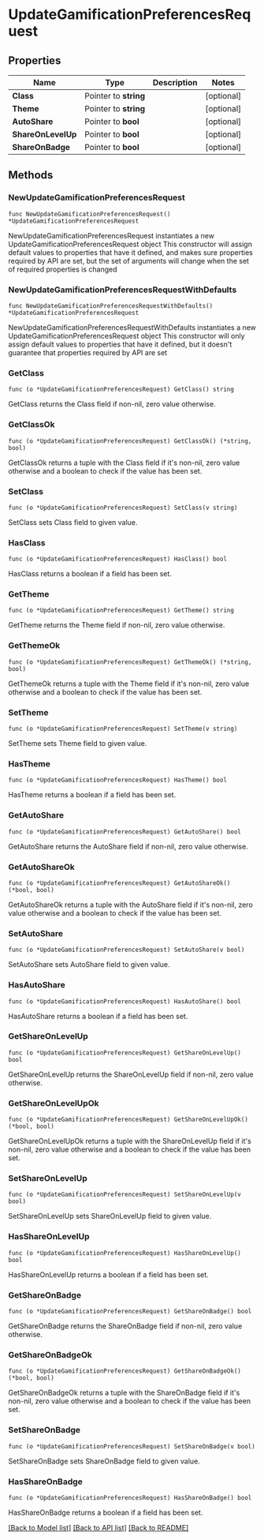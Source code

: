 # UpdateGamificationPreferencesRequest

## Properties

Name | Type | Description | Notes
------------ | ------------- | ------------- | -------------
**Class** | Pointer to **string** |  | [optional] 
**Theme** | Pointer to **string** |  | [optional] 
**AutoShare** | Pointer to **bool** |  | [optional] 
**ShareOnLevelUp** | Pointer to **bool** |  | [optional] 
**ShareOnBadge** | Pointer to **bool** |  | [optional] 

## Methods

### NewUpdateGamificationPreferencesRequest

`func NewUpdateGamificationPreferencesRequest() *UpdateGamificationPreferencesRequest`

NewUpdateGamificationPreferencesRequest instantiates a new UpdateGamificationPreferencesRequest object
This constructor will assign default values to properties that have it defined,
and makes sure properties required by API are set, but the set of arguments
will change when the set of required properties is changed

### NewUpdateGamificationPreferencesRequestWithDefaults

`func NewUpdateGamificationPreferencesRequestWithDefaults() *UpdateGamificationPreferencesRequest`

NewUpdateGamificationPreferencesRequestWithDefaults instantiates a new UpdateGamificationPreferencesRequest object
This constructor will only assign default values to properties that have it defined,
but it doesn't guarantee that properties required by API are set

### GetClass

`func (o *UpdateGamificationPreferencesRequest) GetClass() string`

GetClass returns the Class field if non-nil, zero value otherwise.

### GetClassOk

`func (o *UpdateGamificationPreferencesRequest) GetClassOk() (*string, bool)`

GetClassOk returns a tuple with the Class field if it's non-nil, zero value otherwise
and a boolean to check if the value has been set.

### SetClass

`func (o *UpdateGamificationPreferencesRequest) SetClass(v string)`

SetClass sets Class field to given value.

### HasClass

`func (o *UpdateGamificationPreferencesRequest) HasClass() bool`

HasClass returns a boolean if a field has been set.

### GetTheme

`func (o *UpdateGamificationPreferencesRequest) GetTheme() string`

GetTheme returns the Theme field if non-nil, zero value otherwise.

### GetThemeOk

`func (o *UpdateGamificationPreferencesRequest) GetThemeOk() (*string, bool)`

GetThemeOk returns a tuple with the Theme field if it's non-nil, zero value otherwise
and a boolean to check if the value has been set.

### SetTheme

`func (o *UpdateGamificationPreferencesRequest) SetTheme(v string)`

SetTheme sets Theme field to given value.

### HasTheme

`func (o *UpdateGamificationPreferencesRequest) HasTheme() bool`

HasTheme returns a boolean if a field has been set.

### GetAutoShare

`func (o *UpdateGamificationPreferencesRequest) GetAutoShare() bool`

GetAutoShare returns the AutoShare field if non-nil, zero value otherwise.

### GetAutoShareOk

`func (o *UpdateGamificationPreferencesRequest) GetAutoShareOk() (*bool, bool)`

GetAutoShareOk returns a tuple with the AutoShare field if it's non-nil, zero value otherwise
and a boolean to check if the value has been set.

### SetAutoShare

`func (o *UpdateGamificationPreferencesRequest) SetAutoShare(v bool)`

SetAutoShare sets AutoShare field to given value.

### HasAutoShare

`func (o *UpdateGamificationPreferencesRequest) HasAutoShare() bool`

HasAutoShare returns a boolean if a field has been set.

### GetShareOnLevelUp

`func (o *UpdateGamificationPreferencesRequest) GetShareOnLevelUp() bool`

GetShareOnLevelUp returns the ShareOnLevelUp field if non-nil, zero value otherwise.

### GetShareOnLevelUpOk

`func (o *UpdateGamificationPreferencesRequest) GetShareOnLevelUpOk() (*bool, bool)`

GetShareOnLevelUpOk returns a tuple with the ShareOnLevelUp field if it's non-nil, zero value otherwise
and a boolean to check if the value has been set.

### SetShareOnLevelUp

`func (o *UpdateGamificationPreferencesRequest) SetShareOnLevelUp(v bool)`

SetShareOnLevelUp sets ShareOnLevelUp field to given value.

### HasShareOnLevelUp

`func (o *UpdateGamificationPreferencesRequest) HasShareOnLevelUp() bool`

HasShareOnLevelUp returns a boolean if a field has been set.

### GetShareOnBadge

`func (o *UpdateGamificationPreferencesRequest) GetShareOnBadge() bool`

GetShareOnBadge returns the ShareOnBadge field if non-nil, zero value otherwise.

### GetShareOnBadgeOk

`func (o *UpdateGamificationPreferencesRequest) GetShareOnBadgeOk() (*bool, bool)`

GetShareOnBadgeOk returns a tuple with the ShareOnBadge field if it's non-nil, zero value otherwise
and a boolean to check if the value has been set.

### SetShareOnBadge

`func (o *UpdateGamificationPreferencesRequest) SetShareOnBadge(v bool)`

SetShareOnBadge sets ShareOnBadge field to given value.

### HasShareOnBadge

`func (o *UpdateGamificationPreferencesRequest) HasShareOnBadge() bool`

HasShareOnBadge returns a boolean if a field has been set.


[[Back to Model list]](../README.md#documentation-for-models) [[Back to API list]](../README.md#documentation-for-api-endpoints) [[Back to README]](../README.md)


